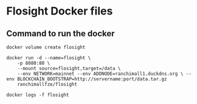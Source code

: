 # Flosight Docker files
## Command to run the docker

```
docker volume create flosight

docker run -d --name=flosight \
    -p 8080:80 \
    --mount source=flosight,target=/data \
    --env NETWORK=mainnet --env ADDNODE=ranchimall1.duckdns.org \ --env BLOCKCHAIN_BOOTSTRAP=http://servername:port/data.tar.gz
    ranchimallfze/flosight

docker logs -f flosight
```    
